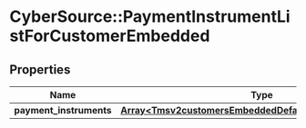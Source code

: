 # CyberSource::PaymentInstrumentListForCustomerEmbedded

## Properties
Name | Type | Description | Notes
------------ | ------------- | ------------- | -------------
**payment_instruments** | [**Array&lt;Tmsv2customersEmbeddedDefaultPaymentInstrument&gt;**](Tmsv2customersEmbeddedDefaultPaymentInstrument.md) |  | [optional] 


